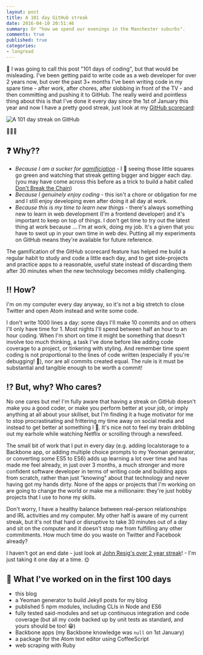 ```yaml
---
layout: post
title: A 101 day GitHub streak
date: 2016-04-10 20:51:46
summary: Or "how we spend our evenings in the Manchester suburbs".
comments: true
published: true
categories:
- longread
---
```


📆 I was going to call this post "101 days of coding", but that would be misleading. I've been getting paid to write code as a web developer for over 2 years now, but over the past 3+ months I've been writing code in my spare time - after work, after chores, after slobbing in front of the TV - and then committing and pushing it to GitHub. The really weird and pointless thing about this is that I've done it every day since the 1st of January this year and now I have a pretty good streak, just look at my [GitHub scorecard](https://github.com/claireparker):

![A 101 day streak on GitHub](/assets/101-streak.png "A 101 day streak on GitHub")

👏👏👏

## ❓ Why??

* _Because I am a sucker for [gamificiation](https://en.wikipedia.org/wiki/Gamification)_ - I 💛 seeing those little squares go green and watching that streak getting bigger and bigger each day. (you may have come across this before as a trick to build a habit called [Don't Break the Chain](http://lifehacker.com/281626/jerry-seinfelds-productivity-secret))
* _Because I genuinely enjoy coding_ - this isn't a chore or obligation for me and I still enjoy developing even after doing it all day at work.
* _Because this is my time to learn new things_ - there's always something new to learn in web development (I'm a frontend developer) and it's important to keep on top of things. I don't get time to try out the latest thing at work because ... I'm at work, doing my job. It's a given that you have to swot up in your own time in web dev. Putting all my experiments on GitHub means they're available for future reference.

The gamification of the GitHub scorecard feature has helped me build a regular habit to study and code a little each day, and to get side-projects and practice apps to a reasonable, useful state instead of discarding them after 30 minutes when the new technology becomes mildly challenging.

## ‼️ How?

I'm on my computer every day anyway, so it's not a big stretch to close Twitter and open Atom instead and write some code.

I don't write 1000 lines a day: some days I'll make 10 commits and on others I'll only have time for 1. Most nights I'll spend between half an hour to an hour coding. When I'm short on time it might be something that doesn't involve too much thinking, a task I've done before like adding code coverage to a project, or tinkering with styling. And remember time spent coding is not proportional to the lines of code written (especially if you're debugging! 🐛), nor are all commits created equal. The rule is it must be substantial and tangible enough to be worth a commit!

## ⁉️ But, why? Who cares?

No one cares but me! I'm fully aware that having a streak on GitHub doesn't make you a good coder, or make you perform better at your job, or imply anything at all about your skillset, but I'm finding it a huge motivator for me to stop procrastinating and frittering my time away on social media and instead to get better at something I 💜. It's nice not to feel my brain dribbling out my earhole while watching Netflix or scrolling through a newsfeed.

The small bit of work that I put in every day (e.g. adding localstorage to a Backbone app, or adding multiple choice prompts to my Yeoman generator, or converting some ES5 to ES6) adds up learning a lot over time and has made me feel already, in just over 3 months, a much stronger and more confident software developer in terms of writing code and building apps from scratch, rather than just "knowing" about that technology and never having got my hands dirty. None of the apps or projects that I'm working on are going to change the world or make me a millionaire: they're just hobby projects that I use to hone my skills.

Don't worry, I have a healthy balance between real-person relationships and IRL activities and my computer. My other half is aware of my current streak, but it's not that hard or disruptive to take 30 minutes out of a day and sit on the computer and it doesn't stop me from fulfilling any other commitments. How much time do you waste on Twitter and Facebook already?

I haven't got an end date - just look at [John Resig's over 2 year streak](https://github.com/jeresig)! - I'm just taking it one day at a time. 🌞

## :memo: What I've worked on in the first 100 days

* this blog
* a Yeoman generator to build Jekyll posts for my blog
* published 5 npm modules, including CLIs in Node and ES6
* fully tested said-modules and set up continuous integration and code coverage (but all my code backed up by unit tests as standard, and yours should be too! 😁)
* Backbone apps (my Backbone knowledge was `null` on 1st January)
* a package for the Atom text editor using CoffeeScript
* web scraping with Ruby
